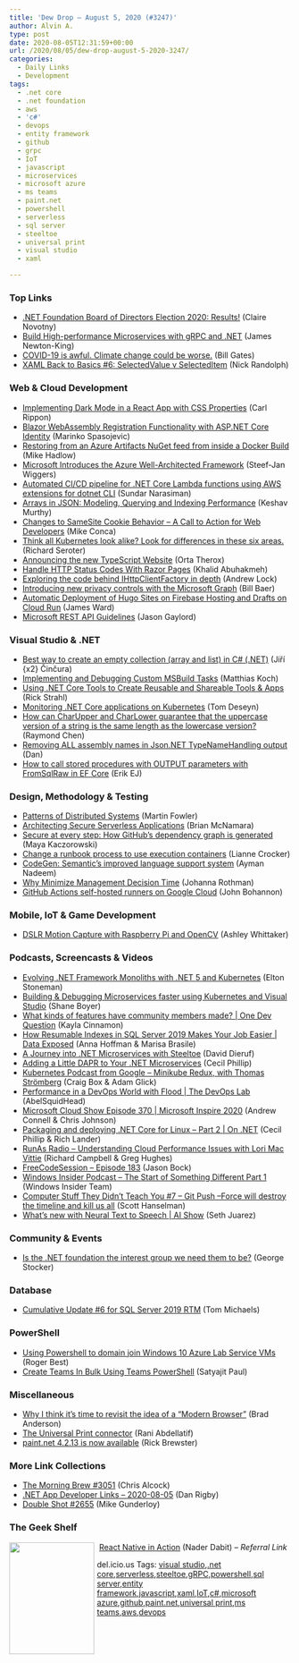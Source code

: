 ```yaml
---
title: 'Dew Drop – August 5, 2020 (#3247)'
author: Alvin A.
type: post
date: 2020-08-05T12:31:59+00:00
url: /2020/08/05/dew-drop-august-5-2020-3247/
categories:
  - Daily Links
  - Development
tags:
  - .net core
  - .net foundation
  - aws
  - 'c#'
  - devops
  - entity framework
  - github
  - grpc
  - IoT
  - javascript
  - microservices
  - microsoft azure
  - ms teams
  - paint.net
  - powershell
  - serverless
  - sql server
  - steeltoe
  - universal print
  - visual studio
  - xaml

---
```

### <a name="top"></a>Top Links

  * <a href="https://dotnetfoundation.org/blog/2020/08/04/net-foundation-board-of-directors-election-results-2020" target="_blank" rel="noopener noreferrer">.NET Foundation Board of Directors Election 2020: Results!</a> (Claire Novotny)
  * <a href="http://www.youtube.com/watch?v=HVq4TstHCEs" target="_blank" rel="noopener noreferrer">Build High-performance Microservices with gRPC and .NET</a> (James Newton-King)
  * <a href="https://www.gatesnotes.com/Energy/Climate-and-COVID-19" target="_blank" rel="noopener noreferrer">COVID-19 is awful. Climate change could be worse.</a> (Bill Gates)
  * <a href="http://feedproxy.google.com/~r/NicksNetTravels/~3/Ta6XIxWik8w/" target="_blank" rel="noopener noreferrer">XAML Back to Basics #6: SelectedValue v SelectedItem</a> (Nick Randolph)



### <a name="web"></a>Web & Cloud Development

  * <a href="https://www.carlrippon.com/implementing-dark-mode-in-a-react-app-with-css-properties/" target="_blank" rel="noopener noreferrer">Implementing Dark Mode in a React App with CSS Properties</a> (Carl Rippon)
  * <a href="https://code-maze.com/blazor-webassembly-registration-aspnetcore-identity/" target="_blank" rel="noopener noreferrer">Blazor WebAssembly Registration Functionality with ASP.NET Core Identity</a> (Marinko Spasojevic)
  * <a href="http://feedproxy.google.com/~r/CodeRant/~3/KrcUV7vYGSw/restoring-from-azure-artifacts-nuget.html" target="_blank" rel="noopener noreferrer">Restoring from an Azure Artifacts NuGet feed from inside a Docker Build</a> (Mike Hadlow)
  * <a href="https://www.infoq.com/news/2020/08/azure-well-architected-framework/?utm_campaign=infoq_content&utm_source=infoq&utm_medium=feed&utm_term=global" target="_blank" rel="noopener noreferrer">Microsoft Introduces the Azure Well-Architected Framework</a> (Steef-Jan Wiggers)
  * <a href="https://aws.amazon.com/blogs/devops/automated-ci-cd-pipeline-for-net-core-lambda-functions-using-aws-extensions-for-dotnet-cli/" target="_blank" rel="noopener noreferrer">Automated CI/CD pipeline for .NET Core Lambda functions using AWS extensions for dotnet CLI</a> (Sundar Narasiman)
  * <a href="https://blog.couchbase.com/arrays-in-json-modeling-querying-and-indexing/" target="_blank" rel="noopener noreferrer">Arrays in JSON: Modeling, Querying and Indexing Performance</a> (Keshav Murthy)
  * <a href="https://hacks.mozilla.org/2020/08/changes-to-samesite-cookie-behavior/" target="_blank" rel="noopener noreferrer">Changes to SameSite Cookie Behavior – A Call to Action for Web Developers</a> (Mike Conca)
  * <a href="https://seroter.com/2020/08/04/think-all-kubernetes-look-alike-look-for-differences-in-these-six-areas/" target="_blank" rel="noopener noreferrer">Think all Kubernetes look alike? Look for differences in these six areas.</a> (Richard Seroter)
  * <a href="https://devblogs.microsoft.com/typescript/announcing-the-new-typescript-website/" target="_blank" rel="noopener noreferrer">Announcing the new TypeScript Website</a> (Orta Therox)
  * <a href="https://khalidabuhakmeh.com/handle-http-status-codes-with-razor-pages" target="_blank" rel="noopener noreferrer">Handle HTTP Status Codes With Razor Pages</a> (Khalid Abuhakmeh)
  * <a href="https://andrewlock.net/exporing-the-code-behind-ihttpclientfactory/" target="_blank" rel="noopener noreferrer">Exploring the code behind IHttpClientFactory in depth</a> (Andrew Lock)
  * <a href="https://techcommunity.microsoft.com/t5/microsoft-search-blog/introducing-new-privacy-controls-with-the-microsoft-graph/ba-p/1557253" target="_blank" rel="noopener noreferrer">Introducing new privacy controls with the Microsoft Graph</a> (Bill Baer)
  * <a href="http://feedproxy.google.com/~r/GDBcode/~3/IYUfvbF-U_I/automatic-deployment-of-hugo-sites-on-firebase-hosting.html" target="_blank" rel="noopener noreferrer">Automatic Deployment of Hugo Sites on Firebase Hosting and Drafts on Cloud Run</a> (James Ward)
  * <a href="https://www.jasongaylord.com/blog/2020/08/05/microsoft-rest-api-guidelines" target="_blank" rel="noopener noreferrer">Microsoft REST API Guidelines</a> (Jason Gaylord)



### <a name="dotnet"></a>Visual Studio & .NET

  * <a href="https://www.tabsoverspaces.com/233833-best-way-to-create-an-empty-collection-array-and-list-in-csharp-net?utm_source=feed" target="_blank" rel="noopener noreferrer">Best way to create an empty collection (array and list) in C# (.NET)</a> (Jiří {x2} Činčura)
  * <a href="https://ithrowexceptions.com/2020/08/04/implementing-and-debugging-custom-msbuild-tasks.html" target="_blank" rel="noopener noreferrer">Implementing and Debugging Custom MSBuild Tasks</a> (Matthias Koch)
  * <a href="http://feedproxy.google.com/~r/RickStrahl/~3/HOVnnv3ug5M/Using-NET-Core-Tools-to-Create-Reusable-and-Shareable-Tools-Apps" target="_blank" rel="noopener noreferrer">Using .NET Core Tools to Create Reusable and Shareable Tools & Apps</a> (Rick Strahl)
  * <a href="https://developers.redhat.com/blog/2020/08/05/monitoring-net-core-applications-on-kubernetes/" target="_blank" rel="noopener noreferrer">Monitoring .NET Core applications on Kubernetes</a> (Tom Deseyn)
  * <a href="https://devblogs.microsoft.com/oldnewthing/20200804-00/?p=104040" target="_blank" rel="noopener noreferrer">How can CharUpper and CharLower guarantee that the uppercase version of a string is the same length as the lowercase version?</a> (Raymond Chen)
  * <a href="http://www.productiverage.com/removing-all-assembly-names-in-jsonnet-typenamehandling-output" target="_blank" rel="noopener noreferrer">Removing ALL assembly names in Json.NET TypeNameHandling output</a> (Dan)
  * <a href="http://feedproxy.google.com/~r/ErikejBlogsAboutSqlCompactnetAndRelatedStuff/~3/TXvf3m9zy9s/how-to-call-stored-procedures-with.html" target="_blank" rel="noopener noreferrer">How to call stored procedures with OUTPUT parameters with FromSqlRaw in EF Core</a> (Erik EJ)



### <a name="design"></a>Design, Methodology & Testing

  * <a href="https://martinfowler.com/articles/patterns-of-distributed-systems/index.html" target="_blank" rel="noopener noreferrer">Patterns of Distributed Systems</a> (Martin Fowler)
  * <a href="https://aws.amazon.com/blogs/architecture/architecting-secure-serverless-applications/" target="_blank" rel="noopener noreferrer">Architecting Secure Serverless Applications</a> (Brian McNamara)
  * <a href="https://github.blog/2020-08-04-secure-at-every-step-how-githubs-dependency-graph-is-generated/" target="_blank" rel="noopener noreferrer">Secure at every step: How GitHub’s dependency graph is generated</a> (Maya Kaczorowski)
  * <a href="http://feedproxy.google.com/~r/OctopusDeploy/~3/b6G2PAnPuWY/changing-a-runbook-to-use-exec-containers" target="_blank" rel="noopener noreferrer">Change a runbook process to use execution containers</a> (Lianne Crocker)
  * <a href="https://github.blog/2020-08-04-codegen-semantics-improved-language-support-system/" target="_blank" rel="noopener noreferrer">CodeGen: Semantic’s improved language support system</a> (Ayman Nadeem)
  * <a href="http://feedproxy.google.com/~r/ManagingProductDevelopment/~3/4oZglecbsHo/" target="_blank" rel="noopener noreferrer">Why Minimize Management Decision Time</a> (Johanna Rothman)
  * <a href="https://github.blog/2020-08-04-github-actions-self-hosted-runners-on-google-cloud/" target="_blank" rel="noopener noreferrer">GitHub Actions self-hosted runners on Google Cloud</a> (John Bohannon)



### <a name="mobile"></a>Mobile, IoT & Game Development

  * <a href="https://www.raspberrypi.org/blog/dslr-motion-capture-with-raspberry-pi-and-opencv/" target="_blank" rel="noopener noreferrer">DSLR Motion Capture with Raspberry Pi and OpenCV</a> (Ashley Whittaker)



### <a name="podcasts"></a>Podcasts, Screencasts & Videos

  * <a href="http://www.youtube.com/watch?v=Wbjh4T-cdv8" target="_blank" rel="noopener noreferrer">Evolving .NET Framework Monoliths with .NET 5 and Kubernetes</a> (Elton Stoneman)
  * <a href="http://www.youtube.com/watch?v=98nIvg7ne7Q" target="_blank" rel="noopener noreferrer">Building & Debugging Microservices faster using Kubernetes and Visual Studio</a> (Shane Boyer)
  * <a href="https://www.youtube.com/watch?v=XLFTX6fbDxI&feature=youtu.be" target="_blank" rel="noopener noreferrer">What kinds of features have community members made? | One Dev Question</a> (Kayla Cinnamon)
  * <a href="https://channel9.msdn.com/Shows/Data-Exposed/How-Resumable-Indexes-in-SQL-Server-2019-Makes-Your-Job-Easier?WT.mc_id=DX_MVP4025064" target="_blank" rel="noopener noreferrer">How Resumable Indexes in SQL Server 2019 Makes Your Job Easier | Data Exposed</a> (Anna Hoffman & Marisa Brasile)
  * <a href="http://www.youtube.com/watch?v=3meYereHHtM" target="_blank" rel="noopener noreferrer">A Journey into .NET Microservices with Steeltoe</a> (David Dieruf)
  * <a href="http://www.youtube.com/watch?v=g-gOlkD9lKs" target="_blank" rel="noopener noreferrer">Adding a Little DAPR to Your .NET Microservices</a> (Cecil Phillip)
  * <a href="https://kubernetespodcast.com/episode/115-minikube-redux/" target="_blank" rel="noopener noreferrer">Kubernetes Podcast from Google &#8211; Minikube Redux, with Thomas Strömberg</a> (Craig Box & Adam Glick)
  * <a href="https://channel9.msdn.com/Shows/DevOps-Lab/Performance-in-a-DevOps-World-with-Flood?WT.mc_id=DX_MVP4025064" target="_blank" rel="noopener noreferrer">Performance in a DevOps World with Flood | The DevOps Lab</a> (AbelSquidHead)
  * <a href="http://feeds.microsoftcloudshow.com/~r/microsoftcloudshowepisodes/~3/GfVz5EolsvA/" target="_blank" rel="noopener noreferrer">Microsoft Cloud Show Episode 370 | Microsoft Inspire 2020</a> (Andrew Connell & Chris Johnson)
  * <a href="https://channel9.msdn.com/Shows/On-NET/Packaging-and-deploying-NET-Core-for-Linux-Part-2?WT.mc_id=DX_MVP4025064" target="_blank" rel="noopener noreferrer">Packaging and deploying .NET Core for Linux &#8211; Part 2 | On .NET</a> (Cecil Phillip & Rich Lander)
  * <a href="http://feedproxy.google.com/~r/RunaAsRadioWma/~3/Gpxz69LRONU/default.aspx" target="_blank" rel="noopener noreferrer">RunAs Radio &#8211; Understanding Cloud Performance Issues with Lori Mac Vittie</a> (Richard Campbell & Greg Hughes)
  * <a href="http://www.youtube.com/watch?v=1A0s4VnhCAE" target="_blank" rel="noopener noreferrer">FreeCodeSession &#8211; Episode 183</a> (Jason Bock)
  * <a href="http://windowsinsider.mpsn.libsynpro.com/the-start-of-something-new-part-1" target="_blank" rel="noopener noreferrer">Windows Insider Podcast &#8211; The Start of Something Different Part 1</a> (Windows Insider Team)
  * <a href="http://www.youtube.com/watch?v=dgOpnebZkRo" target="_blank" rel="noopener noreferrer">Computer Stuff They Didn&#8217;t Teach You #7 &#8211; Git Push &#8211;Force will destroy the timeline and kill us all</a> (Scott Hanselman)
  * <a href="https://channel9.msdn.com/Shows/AI-Show/Whats-new-with-Neural-Text-to-Speech?WT.mc_id=DX_MVP4025064" target="_blank" rel="noopener noreferrer">What&#8217;s new with Neural Text to Speech | AI Show</a> (Seth Juarez)



### <a name="events"></a>Community & Events

  * <a href="https://georgestocker.com/2020/08/04/is-the-net-foundation-the-interest-group-we-need-them-to-be/?utm_source=rss&utm_medium=rss&utm_campaign=is-the-net-foundation-the-interest-group-we-need-them-to-be" target="_blank" rel="noopener noreferrer">Is the .NET foundation the interest group we need them to be?</a> (George Stocker)



### <a name="sql"></a>Database

  * <a href="https://techcommunity.microsoft.com/t5/sql-server/cumulative-update-6-for-sql-server-2019-rtm/ba-p/1566156" target="_blank" rel="noopener noreferrer">Cumulative Update #6 for SQL Server 2019 RTM</a> (Tom Michaels)



### <a name="ps"></a>PowerShell

  * <a href="https://techcommunity.microsoft.com/t5/azure-lab-services/using-powershell-to-domain-join-windows-10-azure-lab-service-vms/ba-p/1565688" target="_blank" rel="noopener noreferrer">Using Powershell to domain join Windows 10 Azure Lab Service VMs</a> (Roger Best)
  * <a href="https://www.c-sharpcorner.com/article/create-teams-in-bulk-using-teams-powershell/" target="_blank" rel="noopener noreferrer">Create Teams In Bulk Using Teams PowerShell</a> (Satyajit Paul)



### <a name="misc"></a>Miscellaneous

  * <a href="https://www.microsoft.com/en-us/microsoft-365/blog/2020/08/04/revisit-idea-modern-browser/" target="_blank" rel="noopener noreferrer">Why I think it’s time to revisit the idea of a “Modern Browser”</a> (Brad Anderson)
  * <a href="https://techcommunity.microsoft.com/t5/universal-print-blog/the-universal-print-connector/ba-p/1565183" target="_blank" rel="noopener noreferrer">The Universal Print connector</a> (Rani Abdellatif)
  * <a href="https://blog.getpaint.net/2020/08/04/paint-net-4-2-13-is-now-available/" target="_blank" rel="noopener noreferrer">paint.net 4.2.13 is now available</a> (Rick Brewster)



### <a name="links"></a>More Link Collections

  * <a href="http://feedproxy.google.com/~r/ReflectivePerspective/~3/HhsAqu7vOXI/" target="_blank" rel="noopener noreferrer">The Morning Brew #3051</a> (Chris Alcock)
  * <a href="https://links.danrigby.com/2020/08/app-developer-links-2020-08-05/" target="_blank" rel="noopener noreferrer">.NET App Developer Links &#8211; 2020-08-05</a> (Dan Rigby)
  * <a href="https://afreshcup.com/home/2020/08/05/double-shot-2655.html" target="_blank" rel="noopener noreferrer">Double Shot #2655</a> (Mike Gunderloy)



### <a name="shelf"></a>The Geek Shelf

<a href="https://www.amazon.com/React-Native-Action-Nader-Dabit/dp/1617294055/?tag=amavin-20" target="_blank" rel="noopener noreferrer"><img loading="lazy" decoding="async" width="152" height="200" align="left" style="margin: 0px 5px 10px 0px; border: 0px currentcolor; border-image: none; float: left; display: inline; background-image: none;" src="https://m.media-amazon.com/images/I/71wzm8p++OL._AC_UL320_.jpg" border="0" /></a>&nbsp;<a href="https://www.amazon.com/React-Native-Action-Nader-Dabit/dp/1617294055/?tag=amavin-20" target="_blank" rel="noopener noreferrer">React Native in Action</a> (Nader Dabit) _&#8211; Referral Link_









<div class="wlWriterEditableSmartContent" id="scid:77ECF5F8-D252-44F5-B4EB-D463C5396A79:809c6a33-aabb-466c-b9f4-bee7df1d6b9c" style="margin: 0px; padding: 0px; float: none; display: inline;">
  del.icio.us Tags: <a href="http://del.icio.us/popular/visual+studio" rel="tag">visual studio</a>,<a href="http://del.icio.us/popular/.net+core" rel="tag">.net core</a>,<a href="http://del.icio.us/popular/serverless" rel="tag">serverless</a>,<a href="http://del.icio.us/popular/steeltoe" rel="tag">steeltoe</a>,<a href="http://del.icio.us/popular/gRPC" rel="tag">gRPC</a>,<a href="http://del.icio.us/popular/powershell" rel="tag">powershell</a>,<a href="http://del.icio.us/popular/sql+server" rel="tag">sql server</a>,<a href="http://del.icio.us/popular/entity+framework" rel="tag">entity framework</a>,<a href="http://del.icio.us/popular/javascript" rel="tag">javascript</a>,<a href="http://del.icio.us/popular/xaml" rel="tag">xaml</a>,<a href="http://del.icio.us/popular/IoT" rel="tag">IoT</a>,<a href="http://del.icio.us/popular/c%23" rel="tag">c#</a>,<a href="http://del.icio.us/popular/microsoft+azure" rel="tag">microsoft azure</a>,<a href="http://del.icio.us/popular/github" rel="tag">github</a>,<a href="http://del.icio.us/popular/paint.net" rel="tag">paint.net</a>,<a href="http://del.icio.us/popular/universal+print" rel="tag">universal print</a>,<a href="http://del.icio.us/popular/ms+teams" rel="tag">ms teams</a>,<a href="http://del.icio.us/popular/aws" rel="tag">aws</a>,<a href="http://del.icio.us/popular/devops" rel="tag">devops</a>
</div>